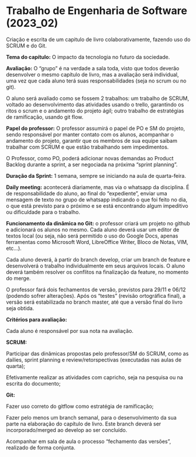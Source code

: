 # Trabalho de Engenharia de Software (2023_02)

Criação e escrita de um capitulo de livro colaborativamente, fazendo uso do SCRUM e do Git.

**Tema do capítulo:** O impacto da tecnologia no futuro da sociedade.

**Avaliação:** O “grupo” é na verdade a sala toda, visto que todos deverão desenvolver o mesmo capítulo de livro, mas a avaliação será individual, uma vez que cada aluno terá suas responsabilidades (seja no scrum ou no git).

O aluno será avaliado como se fossem 2 trabalhos: um trabalho de SCRUM, voltado ao desenvolvimento das atividades usando o trello, garantindo os ritos o scrum e o andamento do projeto ágil; outro trabalho de estratégias de ramificação, usando git flow.

**Papel do professor:** O professor assumirá o papel de PO e SM do projeto, sendo responsável por manter contato com os alunos, acompanhar o andamento do projeto, garantir que os membros de sua equipe saibam trabalhar com SCRUM e que estão trabalhando sem impedimentos.

O Professor, como PO, poderá adicionar novas demandas ao Product Backlog durante a sprint, a ser negociada na próxima “sprint planning”.

**Duração da Sprint:** 1 semana, sempre se iniciando na aula de quarta-feira.

**Daily meeting:** acontecerá diariamente, mas via o whatsapp da disciplina. É de responsabilidade do aluno, ao final do “expediente”, enviar uma mensagem de texto no grupo de whatsapp indicando o que foi feito no dia, o que está previsto para o próximo e se está encontrando algum impeditivo ou dificuldade para o trabalho.

**Funcionamento da dinâmica no Git:** o professor criará um projeto no github e adicionará os alunos no mesmo. Cada aluno deverá usar um editor de textos local (ou seja, não será permitido o uso do Google Docs, apenas ferramentas como Microsoft Word, LibreOffice Writer, Bloco de Notas, VIM, etc…).

Cada aluno deverá, à partir do branch develop, criar um branch de feature e desenvolverá o trabalho individualmente em seus arquivos locais. O aluno deverá também resolver os conflitos na finalização da feature, no momento do merge.

O professor fará dois fechamentos de versão, previstos para 29/11 e 06/12 (podendo sofrer alterações). Após os “testes” (revisão ortográfica final), a versão será estabilizada no branch master, até que a versão final do livro seja obtida.

**Critérios para avaliação:**

Cada aluno é responsável por sua nota na avaliação.

**SCRUM:**

Participar das dinâmicas propostas pelo professor/SM do SCRUM, como as dailies, sprint planning e review/retorspectivas (executadas nas aulas de quarta);

Efetivamente realizar as atividades com capricho, seja na pesquisa ou na escrita do documento;

**Git:**

Fazer uso correto do gitflow como estratégia de ramificação;

Fazer pelo menos um branch semanal, para o desenvolvimento da sua parte na elaboração do capítulo de livro. Este branch deverá ser incorporado/merged ao develop ao ser concluído.

Acompanhar em sala de aula o processo “fechamento das versões”, realizado de forma conjunta.

